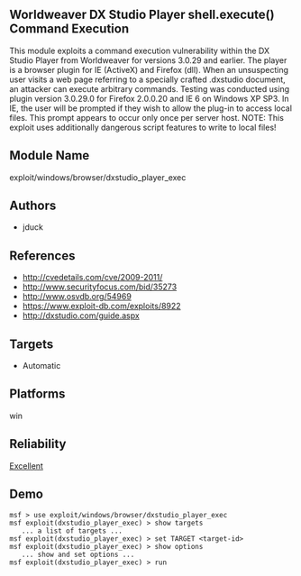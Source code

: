 ## Worldweaver DX Studio Player shell.execute() Command Execution

This module exploits a command execution vulnerability 
within the DX Studio Player from Worldweaver for versions 
3.0.29 and earlier. The player is a browser plugin for IE 
(ActiveX) and Firefox (dll). When an unsuspecting user 
visits a web page referring to a specially crafted .dxstudio 
document, an attacker can execute arbitrary commands. 
Testing was conducted using plugin version 3.0.29.0 for 
Firefox 2.0.0.20 and IE 6 on Windows XP SP3. In IE, the user 
will be prompted if they wish to allow the plug-in to access 
local files. This prompt appears to occur only once per 
server host. NOTE: This exploit uses additionally dangerous 
script features to write to local files!


## Module Name
exploit/windows/browser/dxstudio_player_exec

## Authors
* jduck


## References
* http://cvedetails.com/cve/2009-2011/
* http://www.securityfocus.com/bid/35273
* http://www.osvdb.org/54969
* https://www.exploit-db.com/exploits/8922
* http://dxstudio.com/guide.aspx



## Targets
* Automatic


## Platforms
win

## Reliability
[Excellent](https://github.com/rapid7/metasploit-framework/wiki/Exploit-Ranking)

## Demo

```
msf > use exploit/windows/browser/dxstudio_player_exec
msf exploit(dxstudio_player_exec) > show targets
   ... a list of targets ...
msf exploit(dxstudio_player_exec) > set TARGET <target-id>
msf exploit(dxstudio_player_exec) > show options
   ... show and set options ...
msf exploit(dxstudio_player_exec) > run
```
    
    